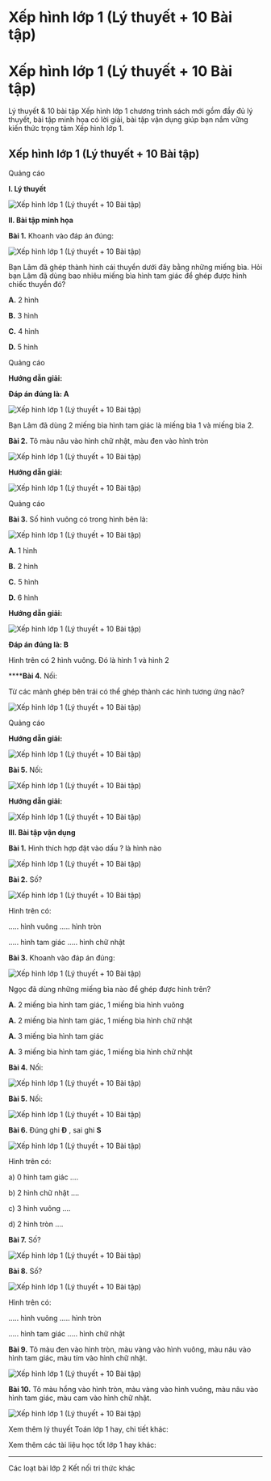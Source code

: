 # Xếp hình lớp 1 (Lý thuyết + 10 Bài tập)

# Xếp hình lớp 1 (Lý thuyết + 10 Bài tập)

Lý thuyết & 10 bài tập Xếp hình lớp 1 chương trình sách mới gồm đầy đủ lý thuyết, bài tập minh họa có lời giải, bài tập vận dụng giúp bạn nắm vững kiến thức trọng tâm Xếp hình lớp 1.

## Xếp hình lớp 1 (Lý thuyết + 10 Bài tập)

Quảng cáo

**I. Lý thuyết**

![Xếp hình lớp 1 \(Lý thuyết + 10 Bài tập\)](https://www.vietjack.com/toan-1-ket-noi/images/ly-thuyet-xep-hinh.PNG)

**II. Bài tập minh họa**

**Bài 1.** Khoanh vào đáp án đúng:

![Xếp hình lớp 1 \(Lý thuyết + 10 Bài tập\)](https://www.vietjack.com/toan-1-ket-noi/images/ly-thuyet-xep-hinh-1.PNG)

Bạn Lâm đã ghép thành hình cái thuyền dưới đây bằng những miếng bìa. Hỏi bạn Lâm đã dùng bao nhiêu miếng bìa hình tam giác để ghép được hình chiếc thuyền đó?

**A.** 2 hình

**B.** 3 hình

**C.** 4 hình

**D.** 5 hình

Quảng cáo

**Hướng dẫn giải:**

**Đáp án đúng là: A**

![Xếp hình lớp 1 \(Lý thuyết + 10 Bài tập\)](https://www.vietjack.com/toan-1-ket-noi/images/ly-thuyet-xep-hinh-2.PNG)

Bạn Lâm đã dùng 2 miếng bìa hình tam giác là miếng bìa 1 và miếng bìa 2.

**Bài 2.** Tô màu nâu vào hình chữ nhật, màu đen vào hình tròn

![Xếp hình lớp 1 \(Lý thuyết + 10 Bài tập\)](https://www.vietjack.com/toan-1-ket-noi/images/ly-thuyet-xep-hinh-3.PNG)

**Hướng dẫn giải:**

![Xếp hình lớp 1 \(Lý thuyết + 10 Bài tập\)](https://www.vietjack.com/toan-1-ket-noi/images/ly-thuyet-xep-hinh-4.PNG)

Quảng cáo

**Bài 3.** Số hình vuông có trong hình bên là:

![Xếp hình lớp 1 \(Lý thuyết + 10 Bài tập\)](https://www.vietjack.com/toan-1-ket-noi/images/ly-thuyet-xep-hinh-5.PNG)

**A.** 1 hình

**B.** 2 hình

**C.** 5 hình

**D.** 6 hình

**Hướng dẫn giải:**

![Xếp hình lớp 1 \(Lý thuyết + 10 Bài tập\)](https://www.vietjack.com/toan-1-ket-noi/images/ly-thuyet-xep-hinh-6.PNG)

**Đáp án đúng là: B**

Hình trên có 2 hình vuông. Đó là hình 1 và hình 2

******Bài 4.** Nối:

Từ các mảnh ghép bên trái có thể ghép thành các hình tương ứng nào?

![Xếp hình lớp 1 \(Lý thuyết + 10 Bài tập\)](https://www.vietjack.com/toan-1-ket-noi/images/ly-thuyet-xep-hinh-7.PNG)

Quảng cáo

**Hướng dẫn giải:**

![Xếp hình lớp 1 \(Lý thuyết + 10 Bài tập\)](https://www.vietjack.com/toan-1-ket-noi/images/ly-thuyet-xep-hinh-8.PNG)

**Bài 5.** Nối:

![Xếp hình lớp 1 \(Lý thuyết + 10 Bài tập\)](https://www.vietjack.com/toan-1-ket-noi/images/ly-thuyet-xep-hinh-9.PNG)

**Hướng dẫn giải:**

![Xếp hình lớp 1 \(Lý thuyết + 10 Bài tập\)](https://www.vietjack.com/toan-1-ket-noi/images/ly-thuyet-xep-hinh-10.PNG)

**III. Bài tập vận dụng**

**Bài 1.** Hình thích hợp đặt vào dấu ? là hình nào

![Xếp hình lớp 1 \(Lý thuyết + 10 Bài tập\)](https://www.vietjack.com/toan-1-ket-noi/images/ly-thuyet-xep-hinh-11.PNG)

**Bài 2.** Số?

![Xếp hình lớp 1 \(Lý thuyết + 10 Bài tập\)](https://www.vietjack.com/toan-1-ket-noi/images/ly-thuyet-xep-hinh-12.PNG)

Hình trên có:

….. hình vuông ….. hình tròn

….. hình tam giác ….. hình chữ nhật

**Bài 3.** Khoanh vào đáp án đúng:

![Xếp hình lớp 1 \(Lý thuyết + 10 Bài tập\)](https://www.vietjack.com/toan-1-ket-noi/images/ly-thuyet-xep-hinh-13.PNG)

Ngọc đã dùng những miếng bìa nào để ghép được hình trên?

**A.** 2 miếng bìa hình tam giác, 1 miếng bìa hình vuông

**A.** 2 miếng bìa hình tam giác, 1 miếng bìa hình chữ nhật

**A.** 3 miếng bìa hình tam giác

**A.** 3 miếng bìa hình tam giác, 1 miếng bìa hình chữ nhật

**Bài 4.** Nối:

![Xếp hình lớp 1 \(Lý thuyết + 10 Bài tập\)](https://www.vietjack.com/toan-1-ket-noi/images/ly-thuyet-xep-hinh-14.PNG)

**Bài 5.** Nối:

![Xếp hình lớp 1 \(Lý thuyết + 10 Bài tập\)](https://www.vietjack.com/toan-1-ket-noi/images/ly-thuyet-xep-hinh-15.PNG)

**Bài 6.** Đúng ghi **Đ** , sai ghi **S**

![Xếp hình lớp 1 \(Lý thuyết + 10 Bài tập\)](https://www.vietjack.com/toan-1-ket-noi/images/ly-thuyet-xep-hinh-16.PNG)

Hình trên có:

a) 0 hình tam giác ….

b) 2 hình chữ nhật ….

c) 3 hình vuông ….

d) 2 hình tròn ….

**Bài 7.** Số?

![Xếp hình lớp 1 \(Lý thuyết + 10 Bài tập\)](https://www.vietjack.com/toan-1-ket-noi/images/ly-thuyet-xep-hinh-17.PNG)

**Bài 8.** Số?

![Xếp hình lớp 1 \(Lý thuyết + 10 Bài tập\)](https://www.vietjack.com/toan-1-ket-noi/images/ly-thuyet-xep-hinh-18.PNG)

Hình trên có:

….. hình vuông ….. hình tròn

….. hình tam giác ….. hình chữ nhật

**Bài 9.** Tô màu đen vào hình tròn, màu vàng vào hình vuông, màu nâu vào hình tam giác, màu tím vào hình chữ nhật.

![Xếp hình lớp 1 \(Lý thuyết + 10 Bài tập\)](https://www.vietjack.com/toan-1-ket-noi/images/ly-thuyet-xep-hinh-19.PNG)

**Bài 10.** Tô màu hồng vào hình tròn, màu vàng vào hình vuông, màu nâu vào hình tam giác, màu cam vào hình chữ nhật.

![Xếp hình lớp 1 \(Lý thuyết + 10 Bài tập\)](https://www.vietjack.com/toan-1-ket-noi/images/ly-thuyet-xep-hinh-20.PNG)

Xem thêm lý thuyết Toán lớp 1 hay, chi tiết khác:

Xem thêm các tài liệu học tốt lớp 1 hay khác:

* * *

Các loạt bài lớp 2 Kết nối tri thức khác
